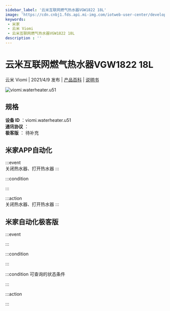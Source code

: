 ```yaml
---
sidebar_label: '云米互联网燃气热水器VGW1822 18L'
image: 'https://cdn.cnbj1.fds.api.mi-img.com/iotweb-user-center/developer_1679047903098s5Qqvg5O.png?GalaxyAccessKeyId=AKVGLQWBOVIRQ3XLEW&Expires=9223372036854775807&Signature=LWBkEW7drV4DJw4VI9UsXRllbA8='
keywords: 
 - 米家
 - 云米 Viomi
 - 云米互联网燃气热水器VGW1822 18L
description : ''
---
```

# 云米互联网燃气热水器VGW1822 18L

云米 Viomi | 2021/4/9 发布 | [产品百科](https://home.mi.com/webapp/content/baike/product/index.html?model=viomi.waterheater.u51/) | [说明书](https://home.mi.com/views/introduction.html?model=viomi.waterheater.u51&region=cn)

![viomi.waterheater.u51](https://cdn.cnbj1.fds.api.mi-img.com/iotweb-user-center/developer_1679047903098s5Qqvg5O.png?GalaxyAccessKeyId=AKVGLQWBOVIRQ3XLEW&Expires=9223372036854775807&Signature=LWBkEW7drV4DJw4VI9UsXRllbA8=)

## 规格  
> 
**设备 ID** ：viomi.waterheater.u51  
**通讯协议** ：  
**极客版**  ： 待补充 


## 米家APP自动化  

:::event  
关闭热水器、打开热水器
:::

:::condition  

:::

:::action   
关闭热水器、打开热水器
:::

## 米家自动化极客版  

:::event  

:::

:::condition  

:::

:::condition 可查询的状态条件  

:::

:::action  

:::

        
